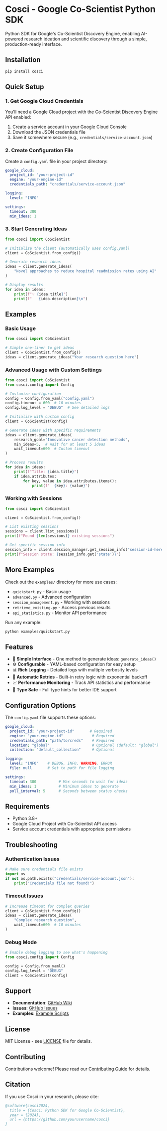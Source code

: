 # Cosci - Google Co-Scientist Python SDK

Python SDK for Google's Co-Scientist Discovery Engine, enabling AI-powered research ideation and scientific discovery through a simple, production-ready interface.

## Installation

```bash
pip install cosci
```

## Quick Setup

### 1. Get Google Cloud Credentials

You'll need a Google Cloud project with the Co-Scientist Discovery Engine API enabled:

1. Create a service account in your Google Cloud Console
2. Download the JSON credentials file
3. Save it somewhere secure (e.g., `credentials/service-account.json`)

### 2. Create Configuration File

Create a `config.yaml` file in your project directory:

```yaml
google_cloud:
  project_id: "your-project-id"
  engine: "your-engine-id"
  credentials_path: "credentials/service-account.json"

logging:
  level: "INFO"

settings:
  timeout: 300
  min_ideas: 1
```

### 3. Start Generating Ideas

```python
from cosci import CoScientist

# Initialize the client (automatically uses config.yaml)
client = CoScientist.from_config()

# Generate research ideas
ideas = client.generate_ideas(
    "Novel approaches to reduce hospital readmission rates using AI"
)

# Display results
for idea in ideas:
    print(f"💡 {idea.title}")
    print(f"   {idea.description}\n")
```

## Examples

### Basic Usage
```python
from cosci import CoScientist

# Simple one-liner to get ideas
client = CoScientist.from_config()
ideas = client.generate_ideas("Your research question here")
```

### Advanced Usage with Custom Settings
```python
from cosci import CoScientist
from cosci.config import Config

# Customize configuration
config = Config.from_yaml("config.yaml")
config.timeout = 600  # 10 minutes
config.log_level = "DEBUG"  # See detailed logs

# Initialize with custom config
client = CoScientist(config)

# Generate ideas with specific requirements
ideas = client.generate_ideas(
    research_goal="Innovative cancer detection methods",
    min_ideas=5,  # Wait for at least 5 ideas
    wait_timeout=600  # Custom timeout
)

# Process results
for idea in ideas:
    print(f"Title: {idea.title}")
    if idea.attributes:
        for key, value in idea.attributes.items():
            print(f"  {key}: {value}")
```

### Working with Sessions
```python
from cosci import CoScientist

client = CoScientist.from_config()

# List existing sessions
sessions = client.list_sessions()
print(f"Found {len(sessions)} existing sessions")

# Get specific session info
session_info = client.session_manager.get_session_info("session-id-here")
print(f"Session state: {session_info.get('state')}")
```

## More Examples

Check out the `examples/` directory for more use cases:

- `quickstart.py` - Basic usage
- `advanced.py` - Advanced configuration
- `session_management.py` - Working with sessions
- `retrieve_existing.py` - Access previous results
- `api_statistics.py` - Monitor API performance

Run any example:
```bash
python examples/quickstart.py
```

## Features

- 🚀 **Simple Interface** - One method to generate ideas: `generate_ideas()`
- ⚙️ **Configurable** - YAML-based configuration for easy setup
- 📊 **Rich Logging** - Detailed logs with multiple verbosity levels
- 🔄 **Automatic Retries** - Built-in retry logic with exponential backoff
- 📈 **Performance Monitoring** - Track API statistics and performance
- 🎯 **Type Safe** - Full type hints for better IDE support

## Configuration Options

The `config.yaml` file supports these options:

```yaml
google_cloud:
  project_id: "your-project-id"       # Required
  engine: "your-engine-id"             # Required
  credentials_path: "path/to/creds"    # Required
  location: "global"                   # Optional (default: "global")
  collection: "default_collection"     # Optional

logging:
  level: "INFO"    # DEBUG, INFO, WARNING, ERROR
  file: null       # Set to path for file logging

settings:
  timeout: 300          # Max seconds to wait for ideas
  min_ideas: 1          # Minimum ideas to generate
  poll_interval: 5      # Seconds between status checks
```

## Requirements

- Python 3.8+
- Google Cloud Project with Co-Scientist API access
- Service account credentials with appropriate permissions

## Troubleshooting

### Authentication Issues
```python
# Make sure credentials file exists
import os
if not os.path.exists("credentials/service-account.json"):
    print("Credentials file not found!")
```

### Timeout Issues
```python
# Increase timeout for complex queries
client = CoScientist.from_config()
ideas = client.generate_ideas(
    "Complex research question",
    wait_timeout=600  # 10 minutes
)
```

### Debug Mode
```python
# Enable debug logging to see what's happening
from cosci.config import Config

config = Config.from_yaml()
config.log_level = "DEBUG"
client = CoScientist(config)
```

## Support

- **Documentation**: [GitHub Wiki](https://github.com/yourusername/cosci/wiki)
- **Issues**: [GitHub Issues](https://github.com/yourusername/cosci/issues)
- **Examples**: [Example Scripts](https://github.com/yourusername/cosci/tree/main/examples)

## License

MIT License - see [LICENSE](LICENSE) file for details.

## Contributing

Contributions welcome! Please read our [Contributing Guide](CONTRIBUTING.md) for details.

## Citation

If you use Cosci in your research, please cite:

```bibtex
@software{cosci2024,
  title = {Cosci: Python SDK for Google Co-Scientist},
  year = {2024},
  url = {https://github.com/yourusername/cosci}
}
```